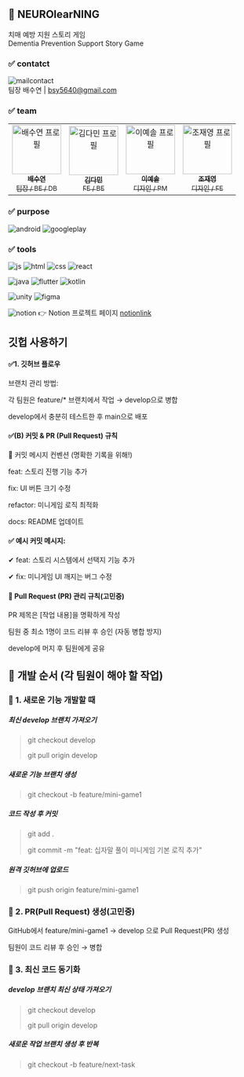 ## 🧠 NEUROlearNING
치매 예방 지원 스토리 게임 <br>
Dementia Prevention Support Story Game

### ✅ contatct
![mailcontact](https://img.shields.io/badge/Gmail-D14836?style=for-the-badge&logo=gmail&logoColor=white) <br>
팀장 배수연 | bsy5640@gmail.com

### ✅ team
<table> <tr> <td align="center"> <a href="https://github.com/suyeonb"><img src="https://github.com/suyeonb.png" width="100px;" alt="배수연 프로필"/><br /><sub><b>배수연</b><br />팀장 / BE / DB</sub></a> </td> <td align="center"> <a href="https://github.com/kdm0927"><img src="https://github.com/kdm0927.png" width="100px;" alt="김다민 프로필"/><br /><sub><b>김다민</b><br />FE / BE</sub></a> </td> <td align="center"> <a href="https://github.com/ieeyesoi"><img src="https://github.com/ieeyesoi.png" width="100px;" alt="이예솔 프로필"/><br /><sub><b>이예솔</b><br />디자인 / PM</sub></a> </td> <td align="center"> <a href="https://github.com/jaeyeo0ng"><img src="https://github.com/jaeyeo0ng.png" width="100px;" alt="조재영 프로필"/><br /><sub><b>조재영</b><br />디자인 / FE</sub></a> </td> </tr> </table>

### ✅ purpose
![android](https://img.shields.io/badge/Android-3DDC84?style=for-the-badge&logo=android&logoColor=white) ![googleplay](https://img.shields.io/badge/Google_Play-414141?style=for-the-badge&logo=google-play&logoColor=white)

### ✅ tools
![js](https://img.shields.io/badge/JavaScript-F7DF1E?style=for-the-badge&logo=JavaScript&logoColor=white) ![html](https://img.shields.io/badge/HTML5-E34F26?style=for-the-badge&logo=html5&logoColor=white) ![css](https://img.shields.io/badge/CSS3-1572B6?style=for-the-badge&logo=css3&logoColor=white) ![react](https://img.shields.io/badge/React-20232A?style=for-the-badge&logo=react&logoColor=61DAFB)

![java](https://img.shields.io/badge/Java-ED8B00?style=for-the-badge&logo=openjdk&logoColor=white) ![flutter](https://img.shields.io/badge/Flutter-02569B?style=for-the-badge&logo=flutter&logoColor=white) ![kotlin](https://img.shields.io/badge/Kotlin-0095D5?&style=for-the-badge&logo=kotlin&logoColor=white)

![unity](https://img.shields.io/badge/Unity-100000?style=for-the-badge&logo=unity&logoColor=white) ![figma](https://img.shields.io/badge/Figma-F24E1E?style=for-the-badge&logo=figma&logoColor=white)

![notion](https://img.shields.io/badge/Notion-%23000000.svg?style=for-the-badge&logo=notion&logoColor=white) 👉 Notion 프로젝트 페이지 [notionlink](https://www.notion.so/NEUROlearNING-1a8f0c1d63f28071a1d5c167d4dddf59?pvs=4)


## 깃헙 사용하기
#### ✅1. 깃허브 플로우
브랜치 관리 방법:

각 팀원은 feature/* 브랜치에서 작업 → develop으로 병합

develop에서 충분히 테스트한 후 main으로 배포

#### ✅(B) 커밋 & PR (Pull Request) 규칙
📌 커밋 메시지 컨벤션 (명확한 기록을 위해!)

feat: 스토리 진행 기능 추가  

fix: UI 버튼 크기 수정  

refactor: 미니게임 로직 최적화  

docs: README 업데이트 
 
#### ✅ 예시 커밋 메시지:
✔ feat: 스토리 시스템에서 선택지 기능 추가

✔ fix: 미니게임 UI 깨지는 버그 수정

#### 📌 Pull Request (PR) 관리 규칙(고민중)
PR 제목은 [작업 내용]을 명확하게 작성

팀원 중 최소 1명이 코드 리뷰 후 승인 (자동 병합 방지)

develop에 머지 후 팀원에게 공유

## 📌 개발 순서 (각 팀원이 해야 할 작업)
### 🎯 1. 새로운 기능 개발할 때
##### 최신 develop 브랜치 가져오기
> git checkout develop
> 
> git pull origin develop


##### 새로운 기능 브랜치 생성
> git checkout -b feature/mini-game1


##### 코드 작성 후 커밋
> git add .
>
> git commit -m "feat: 십자말 풀이 미니게임 기본 로직 추가"


##### 원격 깃허브에 업로드
> git push origin feature/mini-game1

### 🎯 2. PR(Pull Request) 생성(고민중)
GitHub에서 feature/mini-game1 → develop 으로 Pull Request(PR) 생성

팀원이 코드 리뷰 후 승인 → 병합

### 🎯 3. 최신 코드 동기화
##### develop 브랜치 최신 상태 가져오기
> git checkout develop
>
> git pull origin develop

##### 새로운 작업 브랜치 생성 후 반복
> git checkout -b feature/next-task
